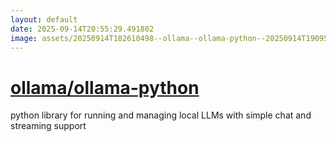 ```yaml
---
layout: default
date: 2025-09-14T20:55:29.491802
image: assets/20250914T182610498--ollama--ollama-python--20250914T190955663--cropped.png
---
```


# [ollama/ollama-python](https://github.com/ollama/ollama-python)

python library for running and managing local LLMs with simple chat and streaming support
